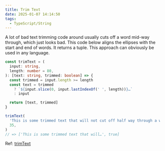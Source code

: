 ```yaml
---
title: Trim Text
date: 2025-01-07 14:14:50
tags:
  - TypeScript/String
---
```

A lot of bad text trimming code around usually cuts off a word mid-way through, which just looks bad. This code below aligns the ellipses with the start and end of words. It returns a tuple. This approach can obviously be used in any language.

```typescript
const trimText = (
  input: string,
  length: number = 80,
): [text: string, trimmed: boolean] => {
  const trimmed = input.length >= length
  const text = trimmed
    ? `${input.slice(0, input.lastIndexOf(' ', length))}…`
    : input

  return [text, trimmed]
}

trimText(
  'This is some trimmed text that will not cut off half way through a word.',
  35,
)
// => ['This is some trimmed text that will…', true]
```

Ref: [trimText](https://www.lloydatkinson.net/notes/3/)
